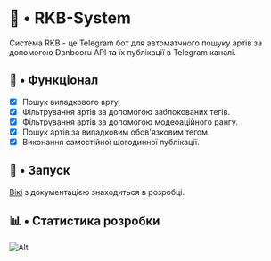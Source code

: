 # 🤖 • RKB-System

Система RKB - це Telegram бот для автоматчного пошуку артів за допомогою Danbooru API та їх публікації в Telegram каналі.

## 🧬 • Функціонал
- [x] Пошук випадкового арту.
- [x] Фільтрування артів за допомогою заблокованих тегів.
- [x] Фільтрування артів за допомогою модеоаційного рангу.
- [x] Пошук артів за випадковим обов'язковим тегом.
- [x] Виконання самостійної щогодинної публікації.

## 🚀 • Запуск
[Вікі](https://github.com/liubquanti/RKB-System/wiki) з документацією знаходиться в розробці.

## 📊 • Статистика розробки
![Alt](https://repobeats.axiom.co/api/embed/7d8205f6669792af4403c0f059fce302ee6d56b2.svg "Repobeats analytics image")
